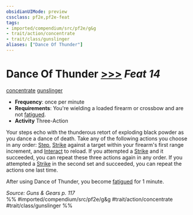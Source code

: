 ```yaml
---
obsidianUIMode: preview
cssclass: pf2e,pf2e-feat
tags:
- imported/compendium/src/pf2e/g&g
- trait/action/concentrate
- trait/class/gunslinger
aliases: ["Dance Of Thunder"]
---
```

# Dance Of Thunder  [>>>](chapter-9-playing-the-game.md#Actions "Three-Action") *Feat 14*  
[concentrate](concentrate.md)  [gunslinger](rules/traits/gunslinger-g-g.md)  

- **Frequency**: once per minute
- **Requirements**: You're wielding a loaded firearm or crossbow and are not [fatigued](conditions.md#Fatigued).
- **Activity** Three-Action

Your steps echo with the thunderous retort of exploding black powder as you dance a dance of death. Take any of the following actions you choose in any order: [Step](step.md), [Strike](strike.md) against a target within your firearm's first range increment, and [Interact](interact.md) to reload. If you attempted a [Strike](strike.md) and it succeeded, you can repeat these three actions again in any order. If you attempted a [Strike](strike.md) in the second set and succeeded, you can repeat the actions one last time.

After using Dance of Thunder, you become [fatigued](conditions.md#Fatigued) for 1 minute.

*Source: Guns & Gears p. 117*  
%% #imported/compendium/src/pf2e/g&g #trait/action/concentrate #trait/class/gunslinger %%
